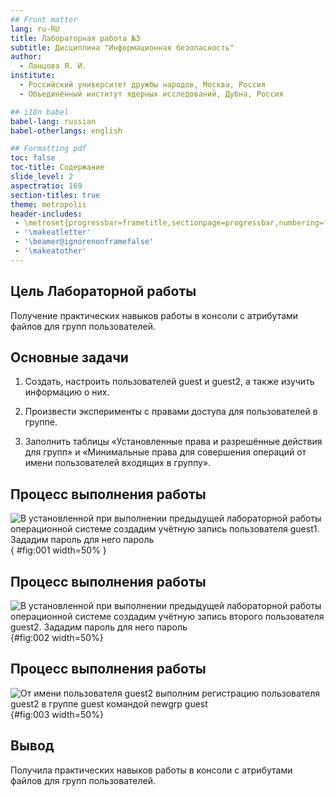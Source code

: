 ```yaml
---
## Front matter
lang: ru-RU
title: Лабораторная работа №3
subtitle: Дисциплина "Информационная безопасность"
author:
  - Ланцова Я. И.
institute:
  - Российский университет дружбы народов, Москва, Россия
  - Объединённый институт ядерных исследований, Дубна, Россия

## i18n babel
babel-lang: russian
babel-otherlangs: english

## Formatting pdf
toc: false
toc-title: Содержание
slide_level: 2
aspectratio: 169
section-titles: true
theme: metropolis
header-includes:
 - \metroset{progressbar=frametitle,sectionpage=progressbar,numbering=fraction}
 - '\makeatletter'
 - '\beamer@ignorenonframefalse'
 - '\makeatother'
---
```



## Цель Лабораторной работы

Получение практических навыков работы в консоли с атрибутами файлов для групп пользователей.

## Основные задачи

1. Создать, настроить пользователей guest и guest2, а также изучить информацию о них.

2. Произвести эксперименты с правами доступа для пользователей в группе.

3. Заполнить таблицы «Установленные права и разрешённые действия для групп» и «Минимальные права для совершения операций от имени пользователей входящих в группу».

## Процесс выполнения работы


![ В установленной при выполнении предыдущей лабораторной работы операционной системе создадим учётную запись пользователя guest1. Зададим пароль для него пароль](images/1.png){ #fig:001 width=50% }

## Процесс выполнения работы

![ В установленной при выполнении предыдущей лабораторной работы операционной системе создадим учётную запись второго пользователя guest2. Зададим пароль для него пароль](images/5.png){#fig:002 width=50%}

## Процесс выполнения работы

![ От имени пользователя guest2 выполним регистрацию пользователя guest2 в группе guest командой newgrp guest](images/6.png){#fig:003 width=50%}

## Вывод

Получила практических навыков работы в консоли с атрибутами файлов для групп пользователей.
